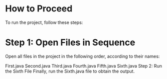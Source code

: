 # How to Proceed
To run the project, follow these steps:

# Step 1: Open Files in Sequence
Open all files in the project in the following order, according to their names:

First.java
Second.java
Third.java
Fourth.java
Fifth.java
Sixth.java
Step 2: Run the Sixth File
Finally, run the Sixth.java file to obtain the output.
